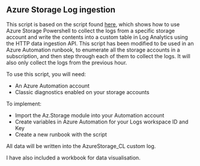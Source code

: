 ## Azure Storage Log ingestion

This script is based on the script found [here][originalscript], which shows how to use  Azure Storage Powershell to collect the logs from a specific storage account and write the contents into a custom table in Log Analytics using the HTTP data ingestion API.
This script has been modified to be used in an Azure Automation runbook, to enumerate all the storage accounts in a subscription, and then step through each of them to collect the logs. It will also only collect the logs from the previous hour.

To use this script, you will need:
* An Azure Automation account
* Classic diagnostics enabled on your storage accounts

To implement:
* Import the Az.Storage module into your Automation account
* Create variables in Azure Automation for your Logs workspace ID and Key
* Create a new runbook with the script

All data will be written into the AzureStorage_CL custom log.


I have also included a workbook for data visualisation.






[originalscript]:https://github.com/Azure/azure-docs-powershell-samples/tree/master/storage/post-storage-logs-to-log-analytics